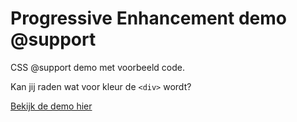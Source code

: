 # Progressive Enhancement demo @support

CSS @support demo met voorbeeld code.

Kan jij raden wat voor kleur de `<div>` wordt?

[Bekijk de demo hier](https://cmda-minor-web.github.io/browser-technologies-2021/examples/PEsupports/)
